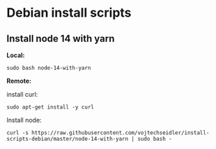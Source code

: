 # Debian install scripts

## Install node 14 with yarn

**Local:**
```
sudo bash node-14-with-yarn
```

**Remote:**

install curl:
```
sudo apt-get install -y curl
```

Install node:
```
curl -s https://raw.githubusercontent.com/vojtechseidler/install-scripts-debian/master/node-14-with-yarn | sudo bash -
```